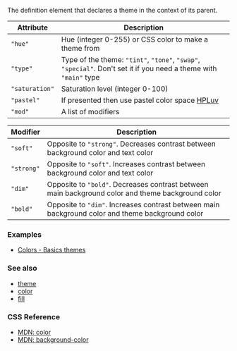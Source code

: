 The definition element that declares a theme in the context of its parent.

|Attribute|Description|
|-----|-----|
|`"hue"`|Hue (integer 0-255) or CSS color to make a theme from|
|`"type"`|Type of the theme: `"tint"`, `"tone"`, `"swap"`, `"special"`. Don't set it if you need a theme with `"main"` type|
|`"saturation"`|Saturation level (integer 0-100)|
|`"pastel"`|If presented then use pastel color space [HPLuv](!https://www.hsluv.org/comparison/)|
|`"mod"`|A list of modifiers|

|Modifier|Description|
|-----|-----|
|`"soft"`|Opposite to `"strong"`. Decreases contrast between background color and text color|
|`"strong"`|Opposite to `"soft"`. Increases contrast between background color and text color|
|`"dim"`|Opposite to `"bold"`. Decreases contrast between main background color and theme background color|
|`"bold"`|Opposite to `"dim"`. Increases contrast between main background color and theme background color|

### Examples

* [Colors - Basics themes](../../storybook/colors/basic-themes.md)

### See also

* [theme](./theme.md)
* [color](./color.md)
* [fill](./fill.md)

### CSS Reference

* [MDN: color](!https://developer.mozilla.org/en-US/docs/Web/CSS/color)
* [MDN: background-color](!https://developer.mozilla.org/en-US/docs/Web/CSS/background-color)
